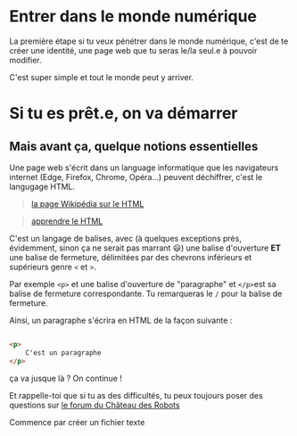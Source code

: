 # Entrer dans le monde numérique
La première étape si tu veux pénétrer dans le monde numérique, c'est
de te créer une identité, une page web que tu seras le/la seul.e à pouvoir modifier.

C'est super simple et tout le monde peut y arriver.

# Si tu es prêt.e, on va démarrer
## Mais avant ça, quelque notions essentielles

Une page web s'écrit dans un language informatique que les navigateurs internet (Edge, Firefox, Chrome, Opéra...) peuvent déchiffrer, c'est le langugage HTML. 

> [la page Wikipédia sur le HTML](https://fr.wikipedia.org/wiki/Hypertext_Markup_Language)

> [apprendre le HTML](https://developer.mozilla.org/fr/docs/Web/HTML)

C'est un langage de balises, avec (à quelques exceptions près, évidemment, sinon ça ne serait pas marrant :smiley:) une balise d'ouverture **ET** une balise de fermeture, délimitées par des chevrons inférieurs et supérieurs genre `<` et `>`.


Par exemple `<p>` et une balise d'ouverture de "paragraphe" et `</p>`est sa balise de fermeture correspondante. Tu remarqueras le `/` pour la balise de fermeture.

Ainsi, un paragraphe s'écrira en HTML de la façon suivante : 

```html

<p>
    C'est un paragraphe
</p>

```

ça va jusque là ? On continue !

Et rappelle-toi que si tu as des difficultés, tu peux toujours poser des questions sur [le forum du Château des Robots](https://forum.chateaudesrobots.fr/t/pour-penetrer-dans-le-monde-numerique-creez-votre-identite/187)



Commence par créer un fichier texte
